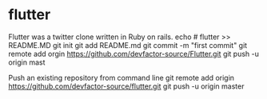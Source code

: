 # flutter
Flutter was a twitter clone written in Ruby on rails.
echo # flutter >> README.MD
git init
git add README.md
git commit -m "first commit"
git remote add orgin https://github.com/devfactor-source/Flutter.git
git push -u origin mast

Push an existing repository from command line
git remote add origin https://github.com/devfactor-source/flutter.git
git push -u origin master
